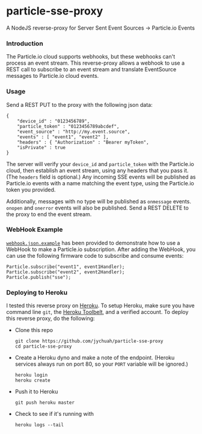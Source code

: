 # particle-sse-proxy

A NodeJS reverse-proxy for Server Sent Event Sources -> Particle.io Events

### Introduction

The Particle.io cloud supports webhooks, but these webhooks can't process an
event stream. This reverse-proxy allows a webhook to use a REST call to subscribe
to an event stream and translate EventSource messages to Particle.io cloud events.

### Usage

Send a REST PUT to the proxy with the following json data:

```
{ 
	"device_id" : "0123456789", 
	"particle_token" : "0123456789abcdef", 
	"event_source" : "http://my.event.source", 
	"events" : [ "event1", "event2" ],
	"headers" : { "Authorization" : "Bearer myToken",
	"isPrivate" : true
}
```

The server will verify your `device_id` and `particle_token` with the Particle.io cloud, then establish an event stream, using any headers that you pass it. (The `headers` field is optional.) Any incoming SSE events will be published as Particle.io events with a name matching the event type, using the Particle.io token you provided. 

Additionally, messages with no type will be published as `onmessage` events. `onopen` and `onerror` events will also be published. Send a REST DELETE to the proxy to end the event stream.

### WebHook Example

[`webhook.json.example`](./webhook.json.example) has been provided to demonstrate how to use a WebHook to make a Particle.io subscription. After adding the WebHook, you can use the following firmware code to subscribe and consume events:

```
Particle.subscribe("event1", event1Handler);
Particle.subscribe("event2", event2Handler);
Particle.publish("sse");
```
### Deploying to Heroku

I tested this reverse proxy on [Heroku](http://heroku.com). To setup Heroku, make sure you have command line `git`, the [Heroku Toolbelt](https://toolbelt.heroku.com/), and a verified account. To deploy this reverse proxy, do the following:

- Clone this repo

	```
	git clone https://github.com/jychuah/particle-sse-proxy
	cd particle-sse-proxy
	```

- Create a Heroku dyno and make a note of the endpoint. (Heroku services always run on port 80, so your `PORT` variable will be ignored.)

	```
	heroku login
	heroku create
	```

- Push it to Heroku

	```
	git push heroku master
	```
	
- Check to see if it's running with

	```
	heroku logs --tail
	```

